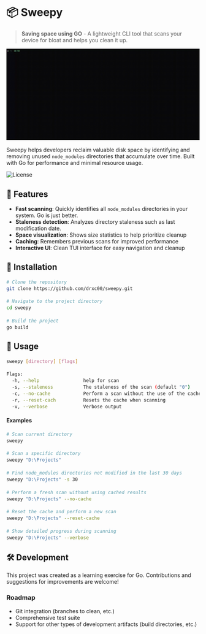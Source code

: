# 📦 Sweepy

> **Saving space using GO** - A lightweight CLI tool that scans your device for bloat and helps you clean it up.

![Demo Gif](/static/demo.gif)

Sweepy helps developers reclaim valuable disk space by identifying and removing unused `node_modules` directories that accumulate over time. Built with Go for performance and minimal resource usage.

![License](https://img.shields.io/github/license/drxc00/sweepy)

## 🚀 Features

- **Fast scanning**: Quickly identifies all `node_modules` directories in your system. Go is just better.
- **Staleness detection**: Analyzes directory staleness such as last modification date.
- **Space visualization**: Shows size statistics to help prioritize cleanup
- **Caching**: Remembers previous scans for improved performance
- **Interactive UI**: Clean TUI interface for easy navigation and cleanup

## 🔧 Installation

```bash
# Clone the repository
git clone https://github.com/drxc00/sweepy.git

# Navigate to the project directory
cd sweepy

# Build the project
go build
```

## 📝 Usage

```bash
sweepy [directory] [flags]

Flags:
  -h, --help                help for scan
  -s, --staleness           The staleness of the scan (default "0")
  -c, --no-cache            Perform a scan without the use of the cache
  -r, --reset-cach          Resets the cache when scanning
  -v, --verbose             Verbose output
```

#### Examples

```bash
# Scan current directory
sweepy

# Scan a specific directory
sweepy "D:\Projects"

# Find node_modules directories not modified in the last 30 days
sweepy "D:\Projects" -s 30

# Perform a fresh scan without using cached results
sweepy "D:\Projects" --no-cache

# Reset the cache and perform a new scan
sweepy "D:\Projects" --reset-cache

# Show detailed progress during scanning
sweepy "D:\Projects" --verbose

```


## 🛠️ Development
This project was created as a learning exercise for Go. Contributions and suggestions for improvements are welcome!

### Roadmap
- Git integration (branches to clean, etc.)
- Comprehensive test suite
- Support for other types of development artifacts (build directories, etc.)
